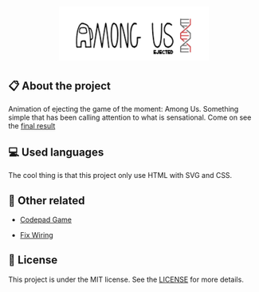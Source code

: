 
<h1 align="center">
    <img src="./images/logo-repo-among.png" alt="Netflix Clone by Jhony Walker" width="300px" />
</h1>

## :clipboard: About the project

Animation of ejecting the game of the moment: Among Us. Something simple that has been calling attention to what is sensational. Come on see the [final result](https://jhonywalker-pixel.github.io/among-us-ejected/)

## :computer: Used languages

The cool thing is that this project only use HTML 
with SVG and CSS.

## :floppy_disk: Other related

- [Codepad Game](https://jhonywalker-pixel.github.io/among-us-codepad/)

- [Fix Wiring](https://jhonywalker-pixel.github.io/fix-wiring-among-us/)


## :book: License

This project is under the MIT license. See the [LICENSE](LICENSE.md) for more details.
